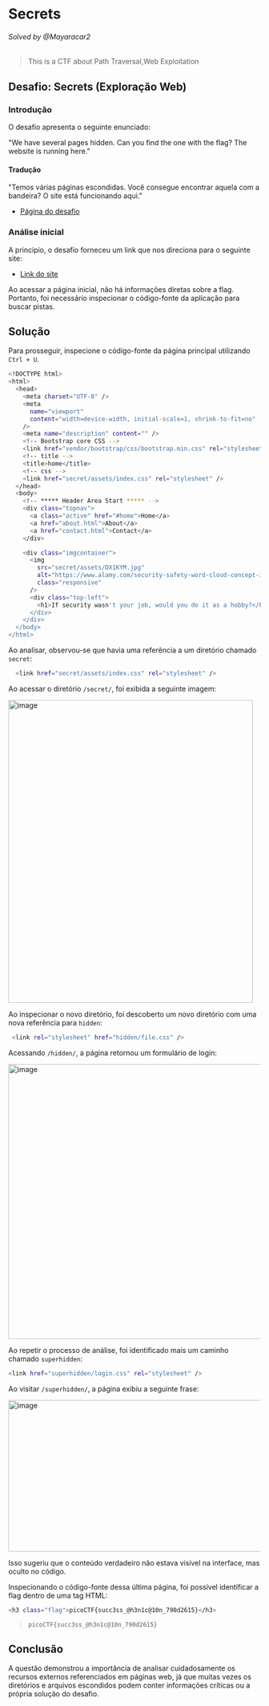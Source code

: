
# Secrets
###### Solved by @Mayaracar2
> This is a CTF about Path Traversal,Web Exploitation
## Desafio: Secrets (Exploração Web) 
### Introdução
O desafio apresenta o seguinte enunciado: 

"We have several pages hidden. Can you find the one with the flag?
The website is running here."

#### Tradução
"Temos várias páginas escondidas. Você consegue encontrar aquela com a bandeira?
O site está funcionando aqui."

- [Página do desafio](https://play.picoctf.org/practice/challenge/296,)
### Análise inicial
A princípio, o desafio forneceu um link que nos direciona para o seguinte site:

- [Link do site](http://saturn.picoctf.net:62540/)

Ao acessar a página inicial, não há informações diretas sobre a flag. Portanto, foi necessário inspecionar o código-fonte da aplicação para buscar pistas.

## Solução
Para prosseguir, inspecione o código-fonte da página principal utilizando `Ctrl + U`.

```bash
<!DOCTYPE html>
<html>
  <head>
    <meta charset="UTF-8" />
    <meta
      name="viewport"
      content="width=device-width, initial-scale=1, shrink-to-fit=no"
    />
    <meta name="description" content="" />
    <!-- Bootstrap core CSS -->
    <link href="vendor/bootstrap/css/bootstrap.min.css" rel="stylesheet" />
    <!-- title -->
    <title>home</title>
    <!-- css -->
    <link href="secret/assets/index.css" rel="stylesheet" />
  </head>
  <body>
    <!-- ***** Header Area Start ***** -->
    <div class="topnav">
      <a class="active" href="#home">Home</a>
      <a href="about.html">About</a>
      <a href="contact.html">Contact</a>
    </div>

    <div class="imgcontainer">
      <img
        src="secret/assets/DX1KYM.jpg"
        alt="https://www.alamy.com/security-safety-word-cloud-concept-image-image67649784.html"
        class="responsive"
      />
      <div class="top-left">
        <h1>If security wasn't your job, would you do it as a hobby?</h1>
      </div>
    </div>
  </body>
</html>
```

Ao analisar, observou-se que havia uma referência a um diretório chamado `secret`:

```bash
  <link href="secret/assets/index.css" rel="stylesheet" />
```

Ao acessar o diretório `/secret/`, foi exibida a seguinte imagem:

<img width="488" height="604" alt="image" src="https://github.com/user-attachments/assets/0db9b7d2-76ad-464b-9338-731520befaff" />

Ao inspecionar o novo diretório, foi descoberto um novo diretório com uma nova referência para `hidden`:

```bash
 <link rel="stylesheet" href="hidden/file.css" />
```
 Acessando `/hidden/`, a página retornou um formulário de login:

<img width="1365" height="548" alt="image" src="https://github.com/user-attachments/assets/7270a7e4-6e64-45a3-b58c-bc588e6804ac" />

Ao repetir o processo de análise, foi identificado mais um caminho chamado `superhidden`:

```bash
<link href="superhidden/login.css" rel="stylesheet" />
```
Ao visitar `/superhidden/`, a página exibiu a seguinte frase:

<img width="1022" height="302" alt="image" src="https://github.com/user-attachments/assets/48caf913-b710-401d-94dc-e7b553ed8bd5" />

Isso sugeriu que o conteúdo verdadeiro não estava visível na interface, mas oculto no código.

Inspecionando o código-fonte dessa última página, foi possível identificar a flag dentro de uma tag HTML:

```bash
<h3 class="flag">picoCTF{succ3ss_@h3n1c@10n_790d2615}</h3>
```

>`picoCTF{succ3ss_@h3n1c@10n_790d2615}`

## Conclusão
A questão demonstrou a importância de analisar cuidadosamente os recursos externos referenciados em páginas web, já que muitas vezes os diretórios e arquivos escondidos podem conter informações críticas ou a própria solução do desafio.
 
